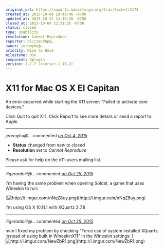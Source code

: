 ```yaml
---
original_url: https://xquartz.macosforge.org/trac/ticket/2178
created_at: 2015-10-04 18:49:46 -0700
updated_at: 2015-10-25 14:19:20 -0700
closed_at: 2015-10-04 22:31:35 -0700
status: closed
type: usability
resolution: Cannot Reproduce
reporter: blitzen06p@…
owner: jeremyhu@…
priority: Nice to Have
milestone: OSX
component: Xplugin
version: 2.7.7 (xserver-1.15.2)
---
```


X11 for Mac OS X El Capitan
===========================


An error occurred while starting the X11 server: "Failed to activate core devices."

Click Quit to quit X11. Click Report to see more details or send a report to Apple.



---

*jeremyhu@…* commented *[on Oct 4, 2015](https://xquartz.macosforge.org/trac/ticket/2178#comment:1 "October 4, 2015 at 10:31 PM PDT")*

-   **Status** changed from *new* to *closed*
-   **Resolution** set to *Cannot Reproduce*

Please ask for help on the x11-users mailing list.



---

*iiigerardoiii@…* commented *[on Oct 25, 2015](https://xquartz.macosforge.org/trac/ticket/2178#comment:2 "October 25, 2015 at 1:24 PM PDT")*

I'm having the same problem when opening Soldat, a game that uses Wineskin to run:

[![](http://i.imgur.com/nNqZ8uy.png "http://i.imgur.com/nNqZ8uy.png")](http://i.imgur.com/nNqZ8uy.png)

I'm using OS X 10.11.1 with XQuartz 2.7.8



---

*iiigerardoiii@…* commented *[on Oct 25, 2015](https://xquartz.macosforge.org/trac/ticket/2178#comment:3 "October 25, 2015 at 2:19 PM PDT")*

nvm I fixed my problem by checking "Force use of system installed XQuartz instead of using built in WineskinX11" in the Wineskin settings:
[![](http://i.imgur.com/NewZbR1.png "http://i.imgur.com/NewZbR1.png")](http://i.imgur.com/NewZbR1.png)



